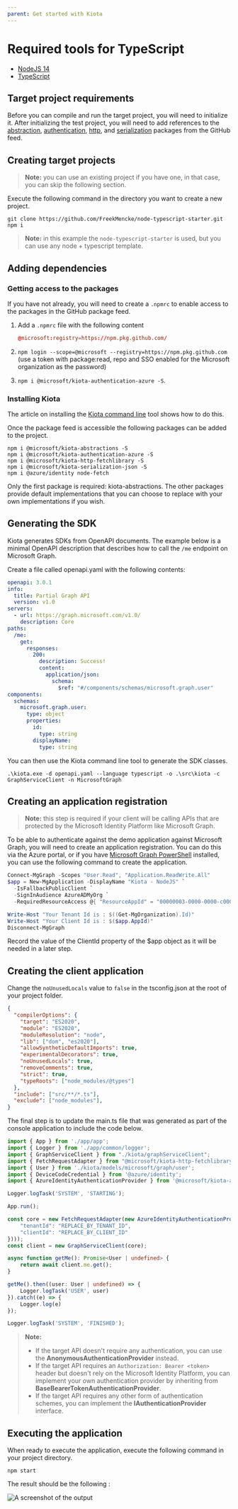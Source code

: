 ```yaml
---
parent: Get started with Kiota
---
```


# Required tools for TypeScript

- [NodeJS 14](https://nodejs.org/en/)
- [TypeScript](https://www.typescriptlang.org/)

## Target project requirements

Before you can compile and run the target project, you will need to initialize it. After initializing the test project, you will need to add references to the [abstraction](https://github.com/microsoft/kiota/tree/main/abstractions/typescript), [authentication](https://github.com/microsoft/kiota/tree/main/authentication/typescript/azure), [http](https://github.com/microsoft/kiota/tree/main/http/typescript/fetch), and [serialization](https://github.com/microsoft/kiota/tree/main/serialization/typescript/json) packages from the GitHub feed.

## Creating target projects

> **Note:** you can use an existing project if you have one, in that case, you can skip the following section.

Execute the following command in the directory you want to create a new project.

```shell
git clone https://github.com/FreekMencke/node-typescript-starter.git
npm i
```

> **Note:** in this example the `node-typescript-starter` is used, but you can use any node + typescript template.

## Adding dependencies

### Getting access to the packages

If you have not already, you will need to create a `.npmrc` to enable access to the packages in the GitHub package feed.

1. Add a `.npmrc` file with the following content

    ```conf
    @microsoft:registry=https://npm.pkg.github.com/
    ```

1. `npm login --scope=@microsoft --registry=https://npm.pkg.github.com` (use a token with package:read, repo and SSO enabled for the Microsoft organization as the password)
1. `npm i @microsoft/kiota-authentication-azure -S`.

### Installing Kiota

The article on installing the [Kiota command line](../generator/tool.md) tool shows how to do this.

Once the package feed is accessible the following packages can be added to the project.

```shell
npm i @microsoft/kiota-abstractions -S
npm i @microsoft/kiota-authentication-azure -S
npm i @microsoft/kiota-http-fetchlibrary -S
npm i @microsoft/kiota-serialization-json -S
npm i @azure/identity node-fetch
```

Only the first package is required: kiota-abstractions. The other packages provide default implementations that you can choose to replace with your own implementations if you wish.

## Generating the SDK

Kiota generates SDKs from OpenAPI documents. The example below is a minimal OpenAPI description that describes how to call the `/me` endpoint on Microsoft Graph.

Create a file called openapi.yaml with the following contents:

```yaml
openapi: 3.0.1
info:
  title: Partial Graph API
  version: v1.0
servers:
  - url: https://graph.microsoft.com/v1.0/
    description: Core
paths:
  /me:
    get:
      responses:
        200:
          description: Success!
          content:
            application/json:
              schema:
                $ref: "#/components/schemas/microsoft.graph.user"
components:
  schemas:
    microsoft.graph.user:
      type: object
      properties:
        id:
          type: string
        displayName:
          type: string
```

You can then use the Kiota command line tool to generate the SDK classes.

```shell
.\kiota.exe -d openapi.yaml --language typescript -o .\src\kiota -c GraphServiceClient -n MicrosoftGraph
```

## Creating an application registration

> **Note:** this step is required if your client will be calling APIs that are protected by the Microsoft Identity Platform like Microsoft Graph.

To be able to authenticate against the demo application against Microsoft Graph, you will need to create an application registration.  You can do this via the Azure portal, or if you have [Microsoft Graph PowerShell](https://www.powershellgallery.com/packages/Microsoft.Graph) installed, you can use the following command to create the application.

```powershell
Connect-MgGraph -Scopes "User.Read", "Application.ReadWrite.All"
$app = New-MgApplication -DisplayName "Kiota - NodeJS" `
  -IsFallbackPublicClient `
  -SignInAudience AzureADMyOrg `
  -RequiredResourceAccess @{ "ResourceAppId" = "00000003-0000-0000-c000-000000000000"; "ResourceAccess" = @( @{ Id = "e1fe6dd8-ba31-4d61-89e7-88639da4683d"; Type = "Scope"}) }

Write-Host "Your Tenant Id is : $((Get-MgOrganization).Id)"
Write-Host "Your Client Id is : $($app.AppId)"
Disconnect-MgGraph
```

Record the value of the ClientId property of the $app object as it will be needed in a later step.

## Creating the client application

Change the `noUnusedLocals` value to `false` in the tsconfig.json at the root of your project folder.

```json
{
  "compilerOptions": {
    "target": "ES2020",
    "module": "ES2020",
    "moduleResolution": "node",
    "lib": ["dom", "es2020"],
    "allowSyntheticDefaultImports": true,
    "experimentalDecorators": true,
    "noUnusedLocals": true,
    "removeComments": true,
    "strict": true,
    "typeRoots": ["node_modules/@types"]
  },
  "include": ["src/**/*.ts"],
  "exclude": ["node_modules"],
}
```

The final step is to update the main.ts file that was generated as part of the console application to include the code below.

```typescript
import { App } from './app/app';
import { Logger } from './app/common/logger';
import { GraphServiceClient } from "./kiota/graphServiceClient";
import { FetchRequestAdapter } from "@microsoft/kiota-http-fetchlibrary";
import { User } from './kiota/models/microsoft/graph/user';
import { DeviceCodeCredential } from '@azure/identity';
import { AzureIdentityAuthenticationProvider } from '@microsoft/kiota-authentication-azure';

Logger.logTask('SYSTEM', 'STARTING');

App.run();

const core = new FetchRequestAdapter(new AzureIdentityAuthenticationProvider(new DeviceCodeCredential({
    "tenantId": "REPLACE_BY_TENANT_ID",
    "clientId": "REPLACE_BY_CLIENT_ID"
})));
const client = new GraphServiceClient(core);

async function getMe(): Promise<User | undefined> {
    return await client.me.get();
}

getMe().then((user: User | undefined) => {
    Logger.logTask('USER', user)
}).catch((e) => {
    Logger.log(e)
});

Logger.logTask('SYSTEM', 'FINISHED');
```

> **Note:**
>
> - If the target API doesn't require any authentication, you can use the **AnonymousAuthenticationProvider** instead.
> - If the target API requires an `Authorization: Bearer <token>` header but doesn't rely on the Microsoft Identity Platform, you can implement your own authentication provider by inheriting from **BaseBearerTokenAuthenticationProvider**.
> - If the target API requires any other form of authentication schemes, you can implement the **IAuthenticationProvider** interface.

## Executing the application

When ready to execute the application, execute the following command in your project directory.

```shell
npm start
```

The result should be the following :

![A screenshot of the output](./../images/typescript-result.png)
